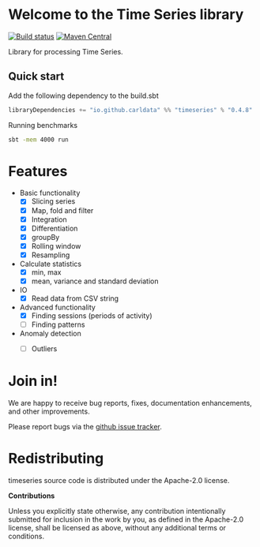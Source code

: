 # Welcome to the Time Series library

[![Build status](https://travis-ci.org/carldata/timeseries.svg?branch=master)](https://travis-ci.org/carldata/timeseries)
[![Maven Central](https://maven-badges.herokuapp.com/maven-central/io.github.carldata/timeseries_2.12/badge.svg)](https://maven-badges.herokuapp.com/maven-central/io.github.carldata/timeseries_2.12)

Library for processing Time Series.


## Quick start
 
 Add the following dependency to the build.sbt
 ```scala
 libraryDependencies += "io.github.carldata" %% "timeseries" % "0.4.8"
 ```

Running benchmarks
```bash
sbt -mem 4000 run
```

# Features

  * Basic functionality
    * [x] Slicing series
    * [x] Map, fold and filter
    * [x] Integration
    * [x] Differentiation
    * [x] groupBy
    * [x] Rolling window
    * [x] Resampling 
  * Calculate statistics
    * [x] min, max
    * [x] mean, variance and standard deviation
  * IO
    * [x] Read data from CSV string
  * Advanced functionality
    * [x] Finding sessions (periods of activity)
    * [ ] Finding patterns
  * Anomaly detection
    * [ ] Outliers



# Join in!

We are happy to receive bug reports, fixes, documentation enhancements,
and other improvements.

Please report bugs via the
[github issue tracker](http://github.com/carl/timeseries/issues).



# Redistributing

timeseries source code is distributed under the Apache-2.0 license.

**Contributions**

Unless you explicitly state otherwise, any contribution intentionally submitted
for inclusion in the work by you, as defined in the Apache-2.0 license, shall be
licensed as above, without any additional terms or conditions.
